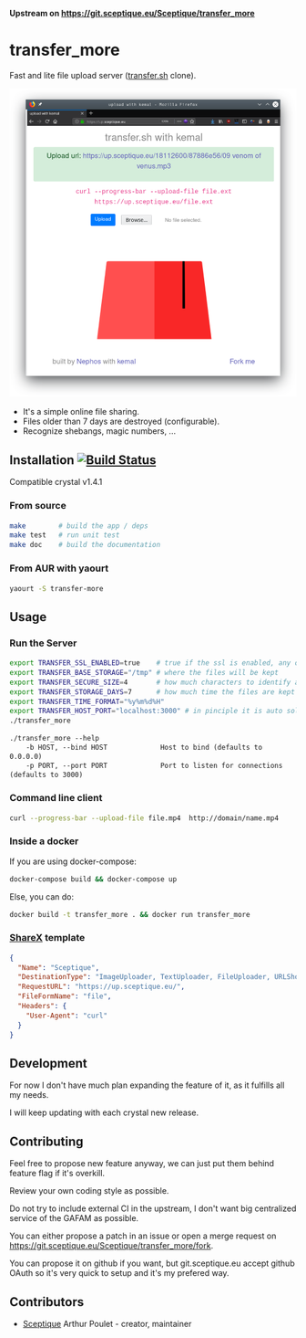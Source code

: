 **Upstream on <https://git.sceptique.eu/Sceptique/transfer_more>**

# transfer_more

Fast and lite file upload server ([transfer.sh](https://transfer.sh/) clone).

![screenshot](https://raw.githubusercontent.com/Nephos/transfer_more/master/sample.png)

- It's a simple online file sharing.
- Files older than 7 days are destroyed (configurable).
- Recognize shebangs, magic numbers, ...

## Installation [![Build Status](https://drone.sceptique.eu/api/badges/Sceptique/transfer_more/status.svg)](https://drone.sceptique.eu/Sceptique/transfer_more)

Compatible crystal v1.4.1

### From source

```sh
make        # build the app / deps
make test   # run unit test
make doc    # build the documentation
```

### From AUR with yaourt

```sh
yaourt -S transfer-more
```

## Usage

### Run the Server

```sh
export TRANSFER_SSL_ENABLED=true    # true if the ssl is enabled, any other string is false
export TRANSFER_BASE_STORAGE="/tmp" # where the files will be kept
export TRANSFER_SECURE_SIZE=4       # how much characters to identify a file
export TRANSFER_STORAGE_DAYS=7      # how much time the files are kept
export TRANSFER_TIME_FORMAT="%y%m%d%H"
export TRANSFER_HOST_PORT="localhost:3000" # in pinciple it is auto solved using the http headers, optional
./transfer_more
```

```text
./transfer_more --help
    -b HOST, --bind HOST             Host to bind (defaults to 0.0.0.0)
    -p PORT, --port PORT             Port to listen for connections (defaults to 3000)
```

### Command line client

```sh
curl --progress-bar --upload-file file.mp4  http://domain/name.mp4
```

### Inside a docker

If you are using docker-compose:

```sh
docker-compose build && docker-compose up
```

Else, you can do:

```sh
docker build -t transfer_more . && docker run transfer_more
```

### [ShareX](https://github.com/ShareX) template

```json
{
  "Name": "Sceptique",
  "DestinationType": "ImageUploader, TextUploader, FileUploader, URLShortener",
  "RequestURL": "https://up.sceptique.eu/",
  "FileFormName": "file",
  "Headers": {
    "User-Agent": "curl"
  }
}
```

## Development

For now I don't have much plan expanding the feature of it, as it fulfills all my needs.

I will keep updating with each crystal new release.

## Contributing

Feel free to propose new feature anyway, we can just put them behind feature flag if it's overkill.

Review your own coding style as possible.

Do not try to include external CI in the upstream, I don't want big centralized service of the GAFAM as possible.

You can either propose a patch in an issue or open a merge request on <https://git.sceptique.eu/Sceptique/transfer_more/fork>.

You can propose it on github if you want, but git.sceptique.eu accept github OAuth so it's very quick to setup and it's my prefered way.

## Contributors

- [Sceptique](https://git.sceptique.eu/Sceptique) Arthur Poulet - creator, maintainer
